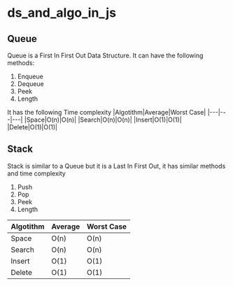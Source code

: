 # ds_and_algo_in_js


## Queue

Queue is a First In First Out Data Structure. It can have the following methods:
1. Enqueue
2. Dequeue
3. Peek
4. Length

It has the following Time complexity
|Algotithm|Average|Worst Case|
|---|---|---|
|Space|O(n)|O(n)|
|Search|O(n)|O(n)|
|Insert|O(1)|O(1)|
|Delete|O(1)|O(1)|


## Stack 

Stack is similar to a Queue but it is a Last In First Out, it has similar methods and time complexity
1. Push
2. Pop
3. Peek
4. Length

|Algotithm|Average|Worst Case|
|---|---|---|
|Space|O(n)|O(n)|
|Search|O(n)|O(n)|
|Insert|O(1)|O(1)|
|Delete|O(1)|O(1)|
